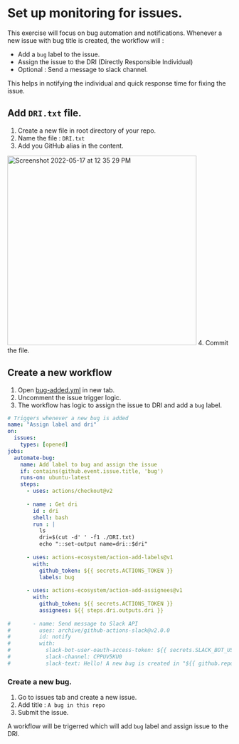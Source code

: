 # Set up monitoring for issues.

This exercise will focus on bug automation and notifications. Whenever a new issue with bug title is created, the workflow will :
- Add a `bug` label to the issue.
- Assign the issue to the DRI (Directly Responsible Individual)
- Optional : Send a message to slack channel.

This helps in notifying the individual and quick response time for fixing the issue.

## Add `DRI.txt` file.
1. Create a new file in root directory of your repo.
2. Name the file : `DRI.txt`
3. Add you GitHub alias in the content.
<img width="425" alt="Screenshot 2022-05-17 at 12 35 29 PM" src="https://user-images.githubusercontent.com/17411453/168749953-9313c851-fc7e-416f-906f-c771b18f89ef.png">
4. Commit the file.

## Create a new workflow

1. Open [bug-added.yml](/.github/workflows/bug-added.yml) in new tab.
2. Uncomment the issue trigger logic. 
3. The workflow has logic to assign the issue to DRI and add a `bug` label.

```yml
# Triggers whenever a new bug is added 
name: "Assign label and dri"
on:
  issues:
    types: [opened]
jobs:
  automate-bug:
    name: Add label to bug and assign the issue
    if: contains(github.event.issue.title, 'bug')
    runs-on: ubuntu-latest
    steps:
      - uses: actions/checkout@v2
      
      - name : Get dri
        id : dri
        shell: bash
        run : |
          ls
          dri=$(cut -d' ' -f1 ./DRI.txt)
          echo "::set-output name=dri::$dri"
          
      - uses: actions-ecosystem/action-add-labels@v1
        with:
          github_token: ${{ secrets.ACTIONS_TOKEN }}
          labels: bug
          
      - uses: actions-ecosystem/action-add-assignees@v1
        with:
          github_token: ${{ secrets.ACTIONS_TOKEN }}
          assignees: ${{ steps.dri.outputs.dri }}
          
#       - name: Send message to Slack API
#         uses: archive/github-actions-slack@v2.0.0
#         id: notify
#         with:
#           slack-bot-user-oauth-access-token: ${{ secrets.SLACK_BOT_USER_OAUTH_ACCESS_TOKEN }}
#           slack-channel: CPPUV5KU0
#           slack-text: Hello! A new bug is created in "${{ github.repository }}"
```

### Create a new bug.
1. Go to issues tab and create a new issue.
2. Add title : `A bug in this repo`
3. Submit the issue.

A workflow will be trigerred which will add `bug` label and assign issue to the DRI. 
